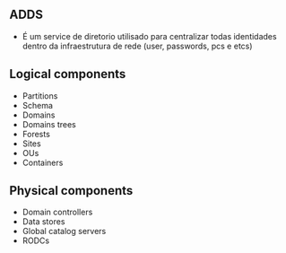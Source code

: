 ## ADDS

* É um service de diretorio utilisado para centralizar todas identidades dentro da infraestrutura de rede (user, passwords, pcs e etcs)


## Logical components

* Partitions
* Schema
* Domains
* Domains trees
* Forests
* Sites
* OUs
* Containers

## Physical components

* Domain controllers
* Data stores
* Global catalog servers
* RODCs